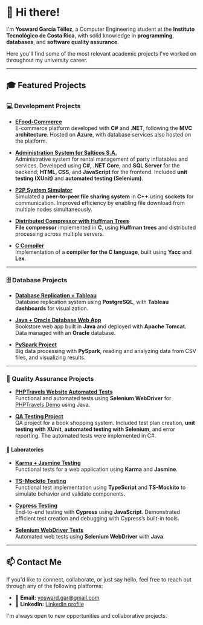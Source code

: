 # 👋 Hi there!

I'm **Yosward García Téllez**, a Computer Engineering student at the **Instituto Tecnológico de Costa Rica**, with solid knowledge in **programming**, **databases**, and **software quality assurance**.

Here you'll find some of the most relevant academic projects I've worked on throughout my university career.

---

## 🎓 Featured Projects

### 💻 Development Projects

- [**EFood-Commerce**](https://github.com/YarBeen/Sistema-Administracion-EFOOD)  
  E-commerce platform developed with **C#** and **.NET**, following the **MVC architecture**. Hosted on **Azure**, with database services also hosted on the platform.

- [**Administration System for Salticos S.A.**](https://github.com/leo117-droid/AdminSalticos)  
  Administrative system for rental management of party inflatables and services. Developed using **C#, .NET Core**, and **SQL Server** for the backend; **HTML, CSS**, and **JavaScript** for the frontend. Included **unit testing (XUnit)** and **automated testing (Selenium)**.

- [**P2P System Simulator**](https://github.com/yosgarcia/Simulador-P2P)  
  Simulated a **peer-to-peer file sharing system** in **C++** using **sockets** for communication. Improved efficiency by enabling file download from multiple nodes simultaneously.

- [**Distributed Compressor with Huffman Trees**](https://github.com/yosgarcia/Proyecto-2-SO)  
  **File compressor** implemented in **C**, using **Huffman trees** and distributed processing across multiple servers.

- [**C Compiler**](https://github.com/yosgarcia/CompiladorC)  
  Implementation of a **compiler for the C language**, built using **Yacc** and **Lex**.

---

### 🗄️ Database Projects

- [**Database Replication + Tableau**](https://github.com/ycambro/Proyecto2BD/tree/main)  
  Database replication system using **PostgreSQL**, with **Tableau dashboards** for visualization.

- [**Java + Oracle Database Web App**](https://github.com/yosgarcia/Proyecto1-BDII)  
  Bookstore web app built in **Java** and deployed with **Apache Tomcat**. Data managed with an **Oracle** database.

- [**PySpark Project**](https://github.com/yosgarcia/Proyecto3BD2)  
  Big data processing with **PySpark**, reading and analyzing data from CSV files, and visualizing results.

---

### 🧪 Quality Assurance Projects

- [**PHPTravels Website Automated Tests**](https://github.com/yosgarcia/PHPTravels-AutomatedTests)  
  Functional and automated tests using **Selenium WebDriver** for [PHPTravels Demo](https://phptravels.com/demo/) using Java.

- [**QA Testing Project**](https://github.com/ycambro/BookShoppingCart-Mvc)  
  QA project for a book shopping system. Included test plan creation, **unit testing with XUnit**, **automated testing with Selenium**, and error reporting. The automated tests were implemented in C#.



#### 🔬 Laboratories

- [**Karma + Jasmine Testing**](https://github.com/yosgarcia/Laboratorio-1-QA)  
  Functional tests for a web application using **Karma** and **Jasmine**.

- [**TS-Mockito Testing**](https://github.com/yosgarcia/Laboratorio2QA)  
  Functional test implementation using **TypeScript** and **TS-Mockito** to simulate behavior and validate components.

- [**Cypress Testing**](https://github.com/yosgarcia/Laboratorio-3-QA)  
  End-to-end testing with **Cypress** using **JavaScript**. Demonstrated efficient test creation and debugging with Cypress’s built-in tools.

- [**Selenium WebDriver Tests**](https://github.com/yosgarcia/Lab-Selenium-WebDriver)  
  Automated web tests using **Selenium WebDriver** with **Java**.

---

## 📫 Contact Me

If you'd like to connect, collaborate, or just say hello, feel free to reach out through any of the following platforms:

- 📧 **Email:** yosward.gar@gmail.com  
- 💼 **LinkedIn:** [LinkedIn profile](www.linkedin.com/in/yoswardgarciatellez)  

I'm always open to new opportunities and collaborative projects.
